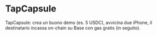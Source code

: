 # TapCapsule

TapCapsule: crea un buono demo (es. 5 USDC), avvicina due iPhone, il destinatario incassa on-chain su Base con gas gratis (in seguito).
